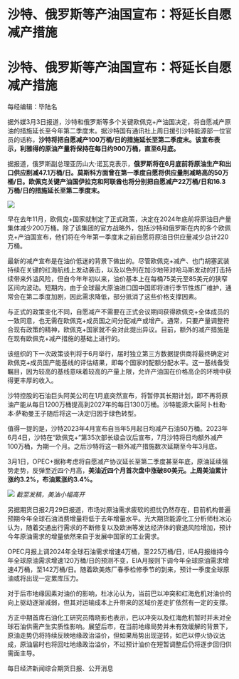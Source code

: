 # 沙特、俄罗斯等产油国宣布：将延长自愿减产措施

# 沙特、俄罗斯等产油国宣布：将延长自愿减产措施

每经编辑：毕陆名

据外媒3月3日报道，沙特和俄罗斯等多个关键欧佩克+产油国决定，将自愿减产原油的措施延长至今年第二季度末。据沙特国有通讯社上周日援引沙特能源部一位官员的话称，**沙特将把自愿减产100万桶/日的措施延长至第二季度末。该宣布表示，利雅得的原油产量将保持在每日约900万桶，直至6月底。**

据报道，俄罗斯副总理亚历山大·诺瓦克表示，**俄罗斯将在6月底前将原油生产和出口供应削减47.1万桶/日。莫斯科方面曾在第一季度自愿将供应量削减略高的50万桶/日。欧佩克关键产油国伊拉克和阿联酋也将分别把自愿减产22万桶/日和16.3万桶/日的措施延长至第二季度末。**

![](https://inews.gtimg.com/om_bt/ODYEqoICkqfOZqzFMJ0AV1SGoAqXV8tpqSKl9t-TLkeN8AA/1000)

早在去年11月，欧佩克+国家就制定了正式政策，决定在2024年底前将原油日产量集体减少200万桶。除了该集团的官方战略外，包括沙特和俄罗斯在内的多个欧佩克+产油国宣布，他们将在今年第一季度末之前自愿将原油日供应量减少总计220万桶。

最新的减产宣布是在油价低迷的背景下做出的。尽管欧佩克+减产、也门胡塞武装持续在关键的红海航线上发动袭击，以及以色列在加沙地带对哈马斯发动的打击持续带来外溢风险，但自今年年初以来，油价基本上在每桶75美元至85美元的狭窄区间内波动。短期内，由于全球最大原油进口国中国即将进行季节性炼厂维护，通常会在第二季度加剧，因此需求降低，部分抵消了这些价格支撑因素。

与正式的政策变化不同，自愿减产不需要在正式会议期间获得欧佩克+全体成员的一致同意，也无需在欧佩克+成员国之间分配减产或增产。通常，只要产量调整符合现有政策的精神，欧佩克+国家就不会对此提出异议。目前，额外的减产措施是在现有欧佩克+减产措施的基础上进行的。

该组织的下一次政策谈判将于6月举行，届时独立第三方数据提供商将最终确定对欧佩克+成员国产能基线的评估结果，即每个国家的配额分配水平。这一基线备受瞩目，因为较高的基线意味着较高的产量上限，允许产油国在价格高企的环境中获得更丰厚的收入。

沙特控股的石油巨头阿美公司在1月底突然宣布，将暂停其长期计划，即不再将原油产能从每日1200万桶提高到2027年的每日1300万桶。沙特能源大臣阿卜杜勒·本·萨勒曼王子随后将这一决定归因于绿色转型。

值得一提的是，沙特2023年4月宣布自当年5月起日均减产石油50万桶。2023年6月4日，沙特在“欧佩克+”第35次部长级会议后宣布，7月沙特将日均额外减产100万桶，为期一个月。之后沙特将这一额外减产措施数次延期至今年3月底。

3月1日，OPEC+据称考虑将自愿减产协议延长至第二季度甚至年底，原油延续强势走势，反弹至近四个月高，**美油近四个月首次盘中涨破80美元。上周美油累计涨约3.2%，布油累涨约3.4%。**

![](https://inews.gtimg.com/om_bt/O0Z2psyAbTlqxavbn6iYd6yTneNVbarcqCwQWtEPCYhZQAA/1000)
_截至发稿，美油小幅高开_

另据期货日报2月29日报道，市场对原油需求疲软的担忧仍然存在，目前机构普遍预期今年全球石油消费增量将低于去年增量水平。光大期货能源化工分析师杜冰沁认为，随着交通出行需求的不断修复以及欧洲等发达经济体的衰退风险增加，预计今年原油需求的增量依然来自于发展中国家的工业需求。

OPEC月报上调2024年全球石油需求增速4万桶，至225万桶/日，IEA月报维持今年全球原油需求增速120万桶/日的预测不变，EIA月报则下调今年全球原油需求增速4万桶，至142万桶/日。随着欧美炼厂春季检修季节的到来，预计一季度全球原油或将出现一定累库压力。

对于后市地缘因素对油价的影响，杜冰沁认为，当前巴以冲突和红海危机对油价的向上驱动逐渐减弱，但其对运输成本上升带来的区域价差走扩依然有一定的支撑。

方正中期首席石油化工研究员隋晓影也表示，巴以冲突以及红海危机暂时并未对全球石油供需产生实质性影响。展望后市，在当前地缘局势并未有效缓解的背景下，原油走势仍将持续反映地缘政治溢价，但如果局势出现逆转，如巴以停火协议达成，原油届时也将回吐地缘政治溢价，不过预计油价在短暂调整后仍将逐步回归供需面主导。

每日经济新闻综合期货日报、公开消息

